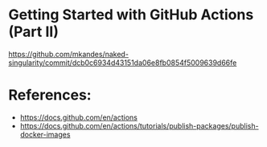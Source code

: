 # Getting Started with GitHub Actions (Part II)

https://github.com/mkandes/naked-singularity/commit/dcb0c6934d43151da06e8fb0854f5009639d66fe

# References:
- https://docs.github.com/en/actions
- https://docs.github.com/en/actions/tutorials/publish-packages/publish-docker-images
